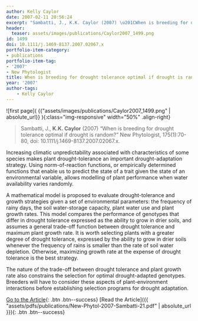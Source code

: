 ```yaml
---
author: Kelly Caylor
date: 2007-02-11 20:56:24
excerpt: "Sambatti, J., K.K. Caylor (2007) \u201CWhen is breeding for drought tolerance optimal if drought is random?\u201D New Phytologist, 175(1):70-80, doi: 10.1111 /j.1469-8137.2007.02067.x."
header:
  teaser: assets/images/publications/Caylor2007_1499.png
id: 1499
doi: 10.1111/j.1469-8137.2007.02067.x
portfolio-item-category:
- publications
portfolio-item-tag:
- '2007'
- New Phytologist
title: When is breeding for drought tolerance optimal if drought is random?
year: '2007'
author-tags:
    - Kelly Caylor
---
```


![first page]( {{"assets/images/publications/Caylor2007_1499.png" | absolute_url}} ){:class="img-responsive" width="50%" .align-right}

> Sambatti, J., **K.K. Caylor** (2007) “When is breeding for drought tolerance optimal if drought is random?” New Phytologist, 175(1):70-80, doi: 10.1111/j.1469-8137.2007.02067.x.


Increasing climatic unpredictability associated with characteristics of some species makes plant drought-tolerance an important drought-adaptation strategy. Using norm-of-reaction functions, or empirically determined functions that enable us to predict the state of a trait given the state of an environmental variable, allows modelling of plant performance when water availability varies randomly. 

A mathematical model is proposed to evaluate drought-tolerance and growth strategies given a set of environmental parameters: the frequency of rainy days, the soil water-storage capacity, plant water use and plant growth rates. This model compares the performance of genotypes that differ in drought tolerance expressed as the ability to grow in drier soils, and assumes a general trade-off function between drought tolerance and maximum plant growth rate. It is worth selecting plants with a greater degree of drought tolerance, expressed by the ability to grow in drier soils whenever the frequency of rains is smaller than the rate of soil water depletion. Otherwise, maximizing growth rate at the expense of drought tolerance is the best strategy. 

The nature of the trade-off between drought tolerance and plant growth rate also constrains the selection for optimal drought-adapted genotypes. Breeders will have to consider these aspects of plant-environment interactions before establishing selection programs for drought adaptation.


[Go to the Article](http://dx.doi.org/10.1111/j.1469-8137.2007.02067.x){: .btn .btn--success} [Read the Article]({{ "assets/pdfs/publications/New-Phytol-2007-Sambatti-21.pdf" | absolute_url }}){: .btn .btn--success}